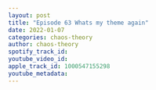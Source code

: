 ```yaml
---
layout: post
title: "Episode 63 Whats my theme again"
date: 2022-01-07
categories: chaos-theory
author: chaos-theory
spotify_track_id: 
youtube_video_id: 
apple_track_id: 1000547155298
youtube_metadata: 
---
```


